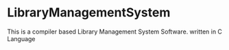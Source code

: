 # LibraryManagementSystem
This is a compiler based Library Management System Software. written in C Language
